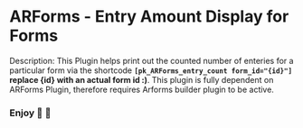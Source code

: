 # ARForms - Entry Amount Display for Forms
Description: This Plugin helps print out the counted number of enteries for a particular form via the shortcode <strong><code>[pk_ARForms_entry_count form_id="{id}"]</code> replace {id} with an actual form id :)</strong>. This plugin is fully dependent on ARForms Plugin, therefore requires Arforms builder plugin to be active.
### Enjoy 🙂 🦜